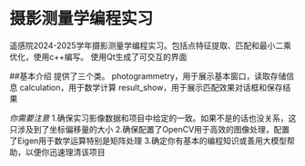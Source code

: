 # 摄影测量学编程实习

遥感院2024-2025学年摄影测量学编程实习。包括点特征提取、匹配和最小二乘优化，使用c++编写。
使用Qt生成了可交互的界面

##基本介绍
提供了三个类。
photogrammetry，用于展示基本窗口，读取存储信息
calculation，用于数学计算
result_show，用于展示匹配效果对话框和保存结果

*你需要注意*
1.确保实习影像数据和项目中给定的一致。如果不是的话也没关系，这只涉及到了坐标偏移量的大小
2.确保配置了OpenCV用于高效的图像处理，配置了Eigen用于数学运算特别是矩阵处理
3.确定你有基本的编程知识或善用大模型帮助，以便你迅速理清该项目

